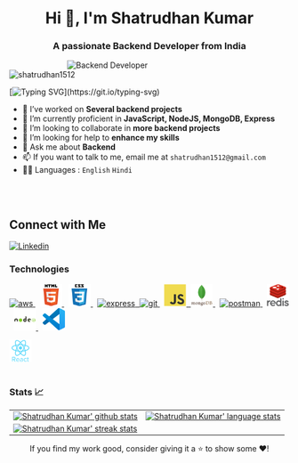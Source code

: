 <h1 align="center">Hi 👋, I'm Shatrudhan Kumar</h1>
<h3 align="center">A passionate Backend Developer from India</h3>

<img align="right" alt="Backend Developer" width="400" src= "https://cdn.dribbble.com/users/926537/screenshots/4502924/python-2.gif">

<p align="left"> <img src="https://komarev.com/ghpvc/?username=shatrudhan1512&label=Profile%20views&color=0e75b6&style=flat" alt="shatrudhan1512" /> </p>
 
<!--  &nbsp; -->
 
[![Typing SVG](https://readme-typing-svg.herokuapp.com?color=%2336BCF7&lines=About+me!+&#129321;)](https://git.io/typing-svg)

- 🔭 I’ve worked on **Several backend projects**
- 🌱 I’m currently proficient in **JavaScript, NodeJS, MongoDB, Express**
- 👯 I’m looking to collaborate in **more backend projects**
- 🤝 I’m looking for help to **enhance my skills**
- 💬 Ask me about **Backend**
- 📫 If you want to talk to me, email me at `shatrudhan1512@gmail.com`
- 🙇‍♂️ Languages : `English` `Hindi`


<br />
<br />

## Connect with Me
<p align="left" target="_blank"> 
<a href="https://www.linkedin.com/in/shatrudhan-kumar-809b671b5" target="_blank">
<img alt=" Linkedin" src="https://cliply.co/wp-content/uploads/2021/02/372102050_LINKEDIN_ICON_TRANSPARENT_1080.gif"  width="50" height="50"><a/>

</p>
 
 

### Technologies
 
 <p align="left"> <a href="https://aws.amazon.com" target="_blank" rel="noreferrer"> <img
            src="https://www.consoleconnect.com/wp-content/uploads/2019/07/amazon-web-services-cloud.svg"
            alt="aws" width="40" height="40" /> </a> &nbsp; <a href="https://www.w3schools.com/css/" target="_blank"
        rel="noreferrer"> <img
            src="https://raw.githubusercontent.com/devicons/devicon/master/icons/html5/html5-original-wordmark.svg"
            alt="html5" width="40" height="40" /> </a>&nbsp; <a href="https://developer.mozilla.org/en-US/docs/Web/JavaScript"
        target="_blank" rel="noreferrer"> <img
            src="https://raw.githubusercontent.com/devicons/devicon/master/icons/css3/css3-original-wordmark.svg"
            alt="css3" width="40" height="40" /> </a>&nbsp; <a href="https://expressjs.com" target="_blank" rel="noreferrer">
        <img src="https://www.resourcifi.com/wp-content/themes/resourcifi-child/img/express-min.png"
            alt="express" width="60" height="40" />&nbsp; </a> <a href="https://git-scm.com/" target="_blank"
        rel="noreferrer"> <img src="https://www.vectorlogo.zone/logos/git-scm/git-scm-icon.svg" alt="git" width="40"
            height="40" /> </a>&nbsp; <a href="https://www.w3.org/html/" target="_blank" rel="noreferrer"> <img
            src="https://raw.githubusercontent.com/devicons/devicon/master/icons/javascript/javascript-original.svg"
            alt="javascript" width="40" height="40" />&nbsp; </a> <a href="https://www.mongodb.com/" target="_blank"
        rel="noreferrer"> <img
            src="https://raw.githubusercontent.com/devicons/devicon/master/icons/mongodb/mongodb-original-wordmark.svg"
            alt="mongodb" width="40" height="40" /> </a>&nbsp;  <a href="https://postman.com" target="_blank" rel="noreferrer">
        <img src="https://www.vectorlogo.zone/logos/getpostman/getpostman-icon.svg" alt="postman" width="40"
            height="40" /> </a>&nbsp; <a href="https://redis.io" target="_blank" rel="noreferrer"> <img
            src="https://raw.githubusercontent.com/devicons/devicon/master/icons/redis/redis-original-wordmark.svg"
            alt="redis" width="40" height="40" /> </a>&nbsp; <a href="https://nodejs.org" target="_blank" rel="noreferrer">
        <img src="https://raw.githubusercontent.com/devicons/devicon/master/icons/nodejs/nodejs-original-wordmark.svg"
            alt="nodejs" width="40" height="40" /> </a>&nbsp;
      <a href="https://code.visualstudio.com" target="_blank" rel="noreferrer">
        <img src="https://raw.githubusercontent.com/github/explore/80688e429a7d4ef2fca1e82350fe8e3517d3494d/topics/visual-studio-code/visual-studio-code.png"
            alt="vsCode" width="40" height="40" /> </a></p>
      <a href="https://reactjs.org/" target="_blank" rel="noreferrer"> <img src="https://raw.githubusercontent.com/devicons/devicon/master/icons/react/react-original-wordmark.svg" alt="react" width="40" height="40"/> </a>
     
<br/>
<br/>

### Stats 📈
<table align="center" cellspacing="0" cellpadding="0" border="0">
   <tr>
    <td>
      <a href="https://github.com/shatrudhan1512" target="_blank">
        <img src="https://github-readme-stats.vercel.app/api?username=shatrudhan1512&show_icons=true&include_all_commits=true&theme=ayu-mirage&hide_border=true" alt="Shatrudhan Kumar' github stats">
      <a/>
    </td>
    <td>
      <a href="https://github.com/shatrudhan1512" target="_blank">
        <img src="https://github-readme-stats.vercel.app/api/top-langs/?username=shatrudhan1512&theme=ayu-mirage&layout=compact&hide_border=true" alt="Shatrudhan Kumar' language stats">
      <a/>
    </td>
   </tr>
  <tr>
  <tr>
    <td>
      <a href="https://github.com/shatrudhan1512" target="_blank">
        <img src="https://github-readme-streak-stats.herokuapp.com/?user=shatrudhan1512&theme=ayu-mirage&hide_border=true" alt="Shatrudhan Kumar' streak stats">
      <a/>
    </td>
   
   </tr>
</table>
 
</p>

 <p align="center"> If you find my work good, consider giving it a ⭐ to show some ❤️!</p>
